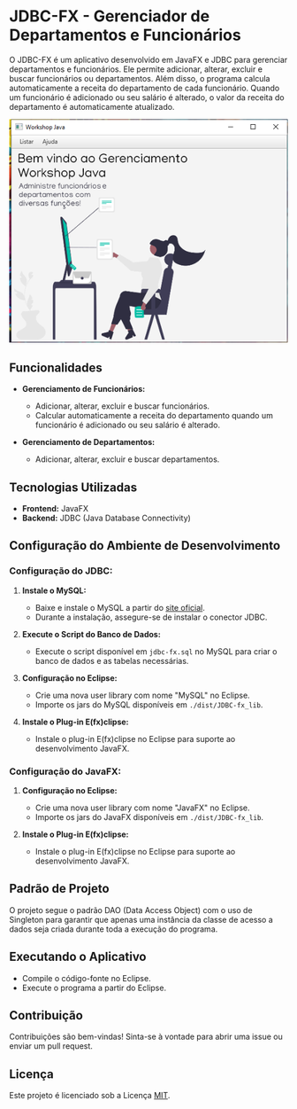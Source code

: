 # JDBC-FX - Gerenciador de Departamentos e Funcionários

O JDBC-FX é um aplicativo desenvolvido em JavaFX e JDBC para gerenciar departamentos e funcionários. Ele permite adicionar, alterar, excluir e buscar funcionários ou departamentos. Além disso, o programa calcula automaticamente a receita do departamento de cada funcionário. Quando um funcionário é adicionado ou seu salário é alterado, o valor da receita do departamento é automaticamente atualizado.

![Screenshot do Projeto](./screenshot/Capturar.PNG)

## Funcionalidades

- **Gerenciamento de Funcionários:**
  - Adicionar, alterar, excluir e buscar funcionários.
  - Calcular automaticamente a receita do departamento quando um funcionário é adicionado ou seu salário é alterado.

- **Gerenciamento de Departamentos:**
  - Adicionar, alterar, excluir e buscar departamentos.

## Tecnologias Utilizadas

- **Frontend:** JavaFX
- **Backend:** JDBC (Java Database Connectivity)

## Configuração do Ambiente de Desenvolvimento

### Configuração do JDBC:

1. **Instale o MySQL:**
   - Baixe e instale o MySQL a partir do [site oficial](https://dev.mysql.com/downloads/mysql/).
   - Durante a instalação, assegure-se de instalar o conector JDBC.

2. **Execute o Script do Banco de Dados:**
   - Execute o script disponível em `jdbc-fx.sql` no MySQL para criar o banco de dados e as tabelas necessárias.

3. **Configuração no Eclipse:**
   - Crie uma nova user library com nome "MySQL" no Eclipse.
   - Importe os jars do MySQL disponíveis em `./dist/JDBC-fx_lib`.

4. **Instale o Plug-in E(fx)clipse:**
   - Instale o plug-in E(fx)clipse no Eclipse para suporte ao desenvolvimento JavaFX.

### Configuração do JavaFX:

1. **Configuração no Eclipse:**
   - Crie uma nova user library com nome "JavaFX" no Eclipse.
   - Importe os jars do JavaFX disponíveis em `./dist/JDBC-fx_lib`.

2. **Instale o Plug-in E(fx)clipse:**
   - Instale o plug-in E(fx)clipse no Eclipse para suporte ao desenvolvimento JavaFX.

## Padrão de Projeto

O projeto segue o padrão DAO (Data Access Object) com o uso de Singleton para garantir que apenas uma instância da classe de acesso a dados seja criada durante toda a execução do programa.

## Executando o Aplicativo

- Compile o código-fonte no Eclipse.
- Execute o programa a partir do Eclipse.

## Contribuição

Contribuições são bem-vindas! Sinta-se à vontade para abrir uma issue ou enviar um pull request.

## Licença

Este projeto é licenciado sob a Licença [MIT](https://opensource.org/licenses/MIT).
